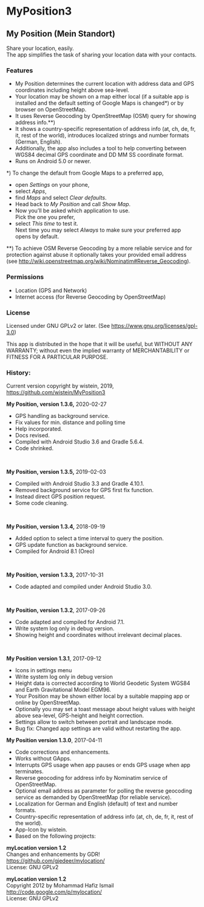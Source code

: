# MyPosition3
 
## My Position (Mein Standort)
 
Share your location, easily.  
The app simplifies the task of sharing your location data with your contacts.
### Features
- My Position determines the current location with address data and GPS coordinates including height above sea-level. 
- Your location may be shown on a map either local (if a suitable app is installed and the default setting of Google Maps is changed*) or by browser on OpenStreetMap.
- It uses Reverse Geocoding by OpenStreetMap (OSM) query for showing address info.**)
- It shows a country-specific representation of address info (at, ch, de, fr, it, rest of the world), introduces localized strings and number formats (German, English).
- Additionally, the app also includes a tool to help converting between WGS84 decimal GPS coordinate and DD MM SS coordinate format.
- Runs on Android 5.0 or newer.

*) To change the default from Google Maps to a preferred app,
- open <i>Settings</i> on your phone, 
- select <I>Apps</I>, 
- find <i>Maps</i> and select <i>Clear defaults</i>. 
- Head back to <i>My Position</I> and call <I>Show Map</I>. 
- Now you’ll be asked which application to use.  
Pick the one you prefer,
- select <i>This time</I> to test it.  
Next time you may select <i>Always</I> to make sure your preferred app opens by default.

**) To achieve OSM Reverse Geocoding by a more reliable service and for protection against abuse it optionally takes your provided email address  
(see http://wiki.openstreetmap.org/wiki/Nominatim#Reverse_Geocoding).

 
### Permissions
- Location (GPS and Network)
- Internet access (for Reverse Geocoding by OpenStreetMap)

### License
Licensed under GNU GPLv2 or later. (See https://www.gnu.org/licenses/gpl-3.0)
 
This app is distributed in the hope that it will be useful, but WITHOUT ANY WARRANTY; without even the implied warranty of MERCHANTABILITY or FITNESS FOR A PARTICULAR PURPOSE.

### History:

Current version copyright by wistein, 2019,<br>
https://github.com/wistein/MyPosition3<BR>

<B>My Position, version 1.3.6,</B> 2020-02-27<br>
 - GPS handling as background service.
 - Fix values for min. distance and polling time 
 - Help incorporated.
 - Docs revised.
 - Compiled with Android Studio 3.6 and Gradle 5.6.4.
 - Code shrinked.
<br>

<B>My Position, version 1.3.5,</B> 2019-02-03<br>
 - Compiled with Android Studio 3.3 and Gradle 4.10.1.
 - Removed background service for GPS first fix function.
 - Instead direct GPS position request.
 - Some code cleaning.
<br>

<B>My Position, version 1.3.4,</B> 2018-09-19<br>
 - Added option to select a time interval to query the position.
 - GPS update function as background service.
 - Compiled for Android 8.1 (Oreo)
<br>

<B>My Position, version 1.3.3,</B> 2017-10-31<br>
 - Code adapted and compiled under Android Studio 3.0.
<br>

<B>My Position, version 1.3.2</B>, 2017-09-26<br>
  - Code adapted and compiled for Android 7.1.
  - Write system log only in debug version.
  - Showing height and coordinates without irrelevant decimal places.
<br>

<B>My Position version 1.3.1</B>, 2017-09-12<br> 
  - Icons in settings menu
  - Write system log only in debug version
  - Height data is corrected according to World Geodetic System WGS84 and Earth Gravitational Model EGM96.
  - Your Position may be shown either local by a suitable mapping app or online by OpenStreetMap.
  - Optionally you may set a toast message about height values with height above sea-level, GPS-height and height correction.
  - Settings allow to switch between portrait and landscape mode. 
  - Bug fix: Changed app settings are valid without restarting the app.
 
<B>My Position version 1.3.0</B>, 2017-04-11<br> 
  - Code corrections and enhancements.
  - Works without GApps.
  - Interrupts GPS usage when app pauses or ends GPS usage when app terminates.
  - Reverse geocoding for address info by Nominatim service of OpenStreetMap.
  - Optional email address as parameter for polling the reverse geocoding service as demanded by OpenStreetMap (for reliable service).
  - Localization for German and English (default) of text and number formats.
  - Country-specific representation of address info (at, ch, de, fr, it, rest of the world).
  - App-Icon by wistein.
  - Based on the following projects:
  
<B>myLocation version 1.2</B> <BR>
Changes and enhancements by GDR!<br>
https://github.com/gjedeer/mylocation/<br>
License: GNU GPLv2

<B>myLocation version 1.2</B><br>
Copyright 2012 by Mohammad Hafiz Ismail<br>
http://code.google.com/p/mylocation/<br>
License: GNU GPLv2
 
